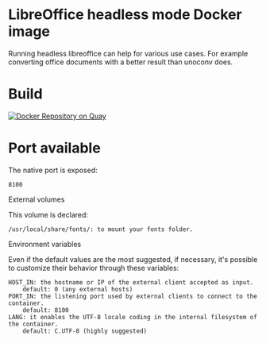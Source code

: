 # LibreOffice headless mode Docker image

Running headless libreoffice can help for various use cases. For example converting office documents with a better result than unoconv does.

# Build

[![Docker Repository on Quay](https://quay.io/repository/khalibre/libreoffice-headless/status "Docker Repository on Quay")](https://quay.io/repository/khalibre/libreoffice-headless)

# Port available

The native port is exposed:

    8100

External volumes

This volume is declared:

    /usr/local/share/fonts/: to mount your fonts folder.

Environment variables

Even if the default values are the most suggested, if necessary, it's possible to customize their behavior through these variables:

    HOST_IN: the hostname or IP of the external client accepted as input.
        default: 0 (any external hosts)
    PORT_IN: the listening port used by external clients to connect to the container.
        default: 8100
    LANG: it enables the UTF-8 locale coding in the internal filesystem of the container.
        default: C.UTF-8 (highly suggested)
